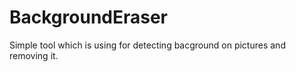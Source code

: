 BackgroundEraser
================

Simple tool which is using for detecting bacground on pictures and removing it.
